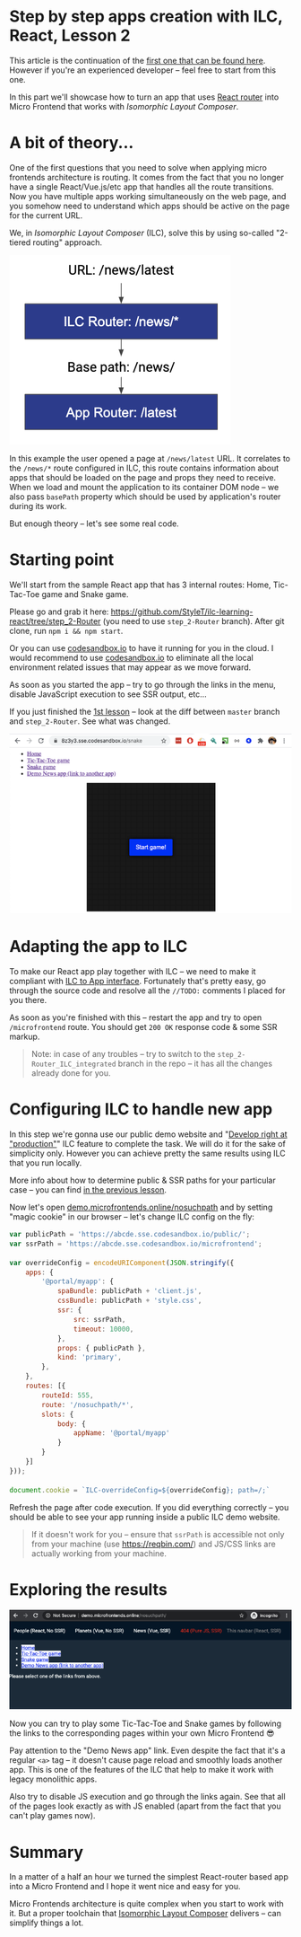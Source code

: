 # Step by step apps creation with ILC, React, Lesson 2

This article is the continuation of the [first one that can be found here](./lesson1.md). 
However if you're an experienced developer – feel free to start from this one.

In this part we'll showcase how to turn an app that uses [React router](https://reactrouter.com/web/guides/quick-start) 
into Micro Frontend that works with _Isomorphic Layout Composer_.

A bit of theory...
================

One of the first questions that you need to solve when applying micro frontends architecture is routing. 
It comes from the fact that you no longer have a single React/Vue.js/etc app that handles all the route transitions. 
Now you have multiple apps working simultaneously on the web page, and you somehow need to understand which apps should 
be active on the page for the current URL.

We, in _Isomorphic Layout Composer_ (ILC), solve this by using so-called "2-tiered routing" approach.

!["2-tiered routing" approach](../../assets/2_tiered_routing.png)

In this example the user opened a page at `/news/latest` URL. It correlates to the `/news/*` route configured in ILC, 
this route contains information about apps that should be loaded on the page and props they need to receive. 
When we load and mount the application to its container DOM node  – we also pass `basePath` property which should be 
used by application's router during its work.

But enough theory – let's see some real code.

Starting point
==============

We'll start from the sample React app that has 3 internal routes: Home, Tic-Tac-Toe game and Snake game.

Please go and grab it here: <https://github.com/StyleT/ilc-learning-react/tree/step_2-Router> 
(you need to use `step_2-Router` branch). After git clone, run `npm i && npm start`.

Or you can use [codesandbox.io](https://codesandbox.io/s/github/StyleT/ilc-learning-react/tree/step_2-Router) to have 
it running for you in the cloud. 
I would recommend to use [codesandbox.io](https://codesandbox.io/s/github/StyleT/ilc-learning-react/tree/step_2-Router) 
to eliminate all the local environment related issues that may appear as we move forward.

As soon as you started the app  – try to go through the links in the menu, disable JavaScript execution to see SSR output, etc...

If you just finished the [1st lesson](./lesson1.md) – look at the diff between `master` branch and `step_2-Router`. See what was changed.

![Image](../../assets/react_l2_i1.png)

Adapting the app to ILC
=======================

To make our React app play together with ILC – we need to make it compliant with [ILC to App interface](https://github.com/namecheap/ilc/blob/b4622ee06f6c3e52a045d156ba346eeb90b51237/docs/ilc_app_interface.md). Fortunately that's pretty easy, go through the source code and resolve all the `//TODO:` comments I placed for you there.

As soon as you're finished with this – restart the app and try to open `/microfrontend` route. You should get `200 OK` response code & some SSR markup.

> Note: in case of any troubles – try to switch to the `step_2-Router_ILC_integrated` branch in the repo  – it has all the changes already done for you.

Configuring ILC to handle new app
=================================

In this step we're gonna use our public demo website and "[Develop right at "production"](../../develop_at_production.md)" ILC feature to complete the task. We will do it for the sake of simplicity only. However you can achieve pretty the same results using ILC that you run locally.

More info about how to determine public & SSR paths for your particular case – you can find [in the previous lesson](./lesson1.md).

Now let's open [demo.microfrontends.online/nosuchpath](http://demo.microfrontends.online/nosuchpath) and by setting "magic cookie" in our browser  – let's change ILC config on the fly:

```javascript
var publicPath = 'https://abcde.sse.codesandbox.io/public/';
var ssrPath = 'https://abcde.sse.codesandbox.io/microfrontend';

var overrideConfig = encodeURIComponent(JSON.stringify({
    apps: {
        '@portal/myapp': {
            spaBundle: publicPath + 'client.js',
            cssBundle: publicPath + 'style.css',
            ssr: {
                src: ssrPath,
                timeout: 10000,
            },
            props: { publicPath },
            kind: 'primary',
        },
    },
    routes: [{
        routeId: 555,
        route: '/nosuchpath/*',
        slots: {
            body: {
                appName: '@portal/myapp'
            }
        }
    }]
}));

document.cookie = `ILC-overrideConfig=${overrideConfig}; path=/;`
```

Refresh the page after code execution. If you did everything correctly – you should be able to see your app running inside a public ILC demo website.

> If it doesn't work for you  – ensure that `ssrPath` is accessible not only from your machine (use <https://reqbin.com/>) and JS/CSS links are actually working from your machine.

Exploring the results
=====================

![Image for post](../../assets/react_l2_i2.png)

Now you can try to play some Tic-Tac-Toe and Snake games by following the links to the corresponding pages within your own Micro Frontend 😎

Pay attention to the "Demo News app" link. Even despite the fact that it's a regular `<a>` tag  – it doesn't cause page reload and smoothly loads another app. This is one of the features of the ILC that help to make it work with legacy monolithic apps.

Also try to disable JS execution and go through the links again. See that all of the pages look exactly as with JS enabled (apart from the fact that you can't play games now).

Summary
=======

In a matter of a half an hour we turned the simplest React-router based app into a Micro Frontend and I hope it went nice and easy for you.

Micro Frontends architecture is quite complex when you start to work with it. But a proper toolchain that [Isomorphic Layout Composer](https://github.com/namecheap/ilc) delivers  – can simplify things a lot.